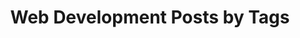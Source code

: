 ---
layout: archive
permalink: /web-development/
title: "Web Development Posts by Tags"
author_profile: true
---